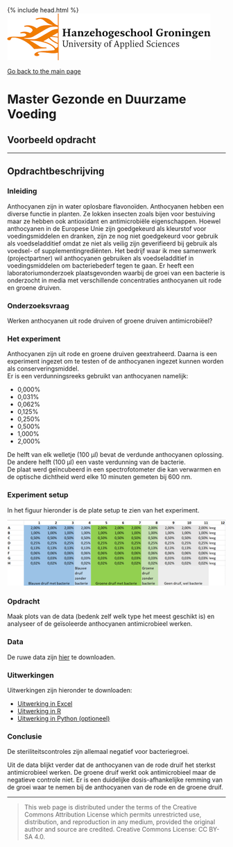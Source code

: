 {% include head.html %}
![Hanze](../hanze/hanze.png)

[Go back to the main page](../index.md)

# Master Gezonde en Duurzame Voeding

## Voorbeeld opdracht

---

## Opdrachtbeschrijving

### Inleiding

Anthocyanen zijn in water oplosbare flavonoïden. Anthocyanen hebben een diverse functie in planten. Ze lokken insecten zoals bijen voor bestuiving maar ze hebben ook antioxidant en antimicrobiële eigenschappen. Hoewel anthocyanen in de Europese Unie zijn goedgekeurd als kleurstof voor voedingsmiddelen en dranken, zijn ze nog niet goedgekeurd voor gebruik als voedseladditief omdat ze niet als veilig zijn geverifieerd bij gebruik als voedsel- of supplementingrediënten. Het bedrijf waar ik mee samenwerk (projectpartner) wil anthocyanen gebruiken als voedseladditief in voedingsmiddelen om bacteriebederf tegen te gaan. Er heeft een laboratoriumonderzoek plaatsgevonden waarbij de groei van een bacterie is onderzocht in media met verschillende concentraties anthocyanen uit rode en groene druiven.

### Onderzoeksvraag

Werken anthocyanen uit rode druiven of groene druiven antimicrobiëel?

### Het experiment

Anthocyanen zijn uit rode en groene druiven geextraheerd. Daarna is een experiment ingezet om te testen of de anthocyanen ingezet kunnen worden als conserveringsmiddel.  
Er is een verdunningsreeks gebruikt van anthocyanen namelijk:  
- 0,000%
- 0,031%
- 0,062%
- 0,125%
- 0,250%
- 0,500%
- 1,000%
- 2,000%

De helft van elk welletje (100 µl) bevat de verdunde anthocyanen oplossing. De andere helft (100 µl) een vaste verdunning van de bacterie.  
De plaat werd geïncubeerd in een spectrofotometer die kan verwarmen en de optische dichtheid werd elke 10 minuten gemeten bij 600 nm.  


### Experiment setup

In het figuur hieronder is de plate setup te zien van het experiment. 

![plate setup](./pics/plate_setup.png)


### Opdracht

Maak plots van de data (bedenk zelf welk type het meest geschikt is) en analyseer of de geïsoleerde anthocyanen antimicrobieel werken.  

### Data

De ruwe data zijn [hier](./sample_data/2020-01-30.csv) te downloaden.


### Uitwerkingen

Uitwerkingen zijn hieronder te downloaden:
- [Uitwerking in Excel](./analysis_excel.xlsx)
- [Uitwerking in R](./analysis_r.Rmd)
- [Uitwerking in Python (optioneel)](./analysis_python.ipynb)

### Conclusie

De steriliteitscontroles zijn allemaal negatief voor bacteriegroei.

Uit de data blijkt verder dat de anthocyanen van de rode druif het sterkst antimicrobieel werken. De groene druif werkt ook antimicrobieel maar de negatieve controle niet. Er is een duidelijke dosis-afhankelijke remming van de groei waar te nemen bij de anthocyanen van de rode en de groene druif.

---

>This web page is distributed under the terms of the Creative Commons Attribution License which permits unrestricted use, distribution, and reproduction in any medium, provided the original author and source are credited.
>Creative Commons License: CC BY-SA 4.0.

